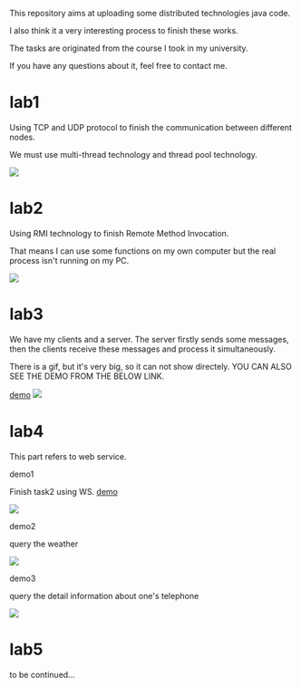 This repository aims at uploading some distributed technologies java code.

I also think it a very interesting process to finish these works.

The tasks are originated from the course I took in my university.

If you have any questions about it, feel free to contact me.



# lab1

Using TCP and UDP protocol to finish the communication between different nodes.

We must use multi-thread technology and thread pool technology.

![](https://ws1.sinaimg.cn/large/a7ded905ly1g2et0gfouag21cb0jkti2.gif)



# lab2

Using RMI technology to finish Remote Method Invocation. 

That means I can use some functions on my own computer but the real process isn't running on my PC.

![](https://ws1.sinaimg.cn/large/a7ded905ly1g2et0rsnjbg21es0jkqv5.gif)

# lab3

We have my clients and a server. The server firstly sends some messages, then the clients receive these messages and process it simultaneously.

There is a gif, but it's very big, so it can not show directely.
YOU CAN ALSO SEE THE DEMO FROM THE BELOW LINK.

[demo](http://ws1.sinaimg.cn/large/a7ded905ly1g2et3shbl8g21bg0p4u11.gif)
![](https://ws1.sinaimg.cn/large/a7ded905ly1g2et3shbl8g21bg0p4u11.gif)

# lab4
This part refers to web service.

demo1

Finish task2 using WS.
[demo](https://ws1.sinaimg.cn/large/a7ded905ly1g319ucga8tg21bg0ob7wl.gif)

![](https://ws1.sinaimg.cn/large/a7ded905ly1g319ucga8tg21bg0ob7wl.gif)



demo2

query the weather

![](https://ws1.sinaimg.cn/large/a7ded905ly1g319ulrd6kg21bg0ob7wh.gif)



demo3

query the detail information about one's telephone

![](https://ws1.sinaimg.cn/large/a7ded905ly1g319usjyfcg21bg0ob1kx.gif)

# lab5 
to be continued...
